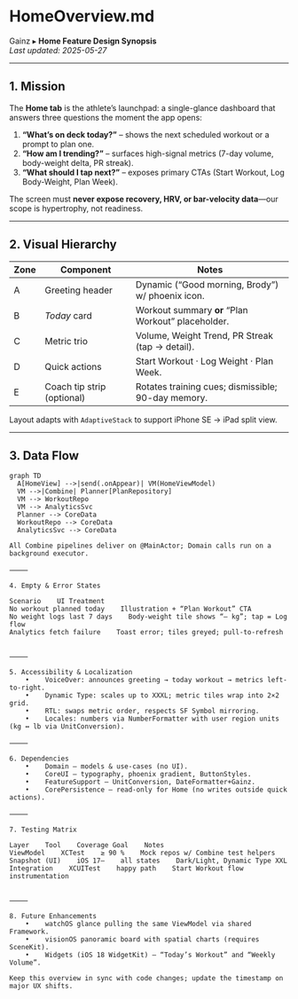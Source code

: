 # HomeOverview.md
Gainz ▸ **Home Feature Design Synopsis**  
_Last updated: 2025-05-27_

---

## 1. Mission
The **Home tab** is the athlete’s launchpad: a single-glance dashboard that answers three questions the moment the app opens:

1. **“What’s on deck today?”** – shows the next scheduled workout or a prompt to plan one.  
2. **“How am I trending?”** – surfaces high-signal metrics (7-day volume, body-weight delta, PR streak).  
3. **“What should I tap next?”** – exposes primary CTAs (Start Workout, Log Body-Weight, Plan Week).

The screen must **never expose recovery, HRV, or bar-velocity data**—our scope is hypertrophy, not readiness.

---

## 2. Visual Hierarchy
| Zone | Component                      | Notes                                               |
|------|--------------------------------|-----------------------------------------------------|
| A    | Greeting header                | Dynamic (“Good morning, Brody”) w/ phoenix icon.    |
| B    | *Today* card                   | Workout summary **or** “Plan Workout” placeholder.  |
| C    | Metric trio                    | Volume, Weight Trend, PR Streak (tap → detail).     |
| D    | Quick actions                  | Start Workout · Log Weight · Plan Week.             |
| E    | Coach tip strip (optional)     | Rotates training cues; dismissible; 90-day memory.  |

Layout adapts with `AdaptiveStack` to support iPhone SE → iPad split view.

---

## 3. Data Flow
```mermaid
graph TD
  A[HomeView] -->|send(.onAppear)| VM(HomeViewModel)
  VM -->|Combine| Planner[PlanRepository]
  VM --> WorkoutRepo
  VM --> AnalyticsSvc
  Planner --> CoreData
  WorkoutRepo --> CoreData
  AnalyticsSvc --> CoreData

All Combine pipelines deliver on @MainActor; Domain calls run on a background executor.

⸻

4. Empty & Error States

Scenario    UI Treatment
No workout planned today    Illustration + “Plan Workout” CTA
No weight logs last 7 days    Body-weight tile shows “— kg”; tap = Log flow
Analytics fetch failure    Toast error; tiles greyed; pull-to-refresh


⸻

5. Accessibility & Localization
    •    VoiceOver: announces greeting → today workout → metrics left-to-right.
    •    Dynamic Type: scales up to XXXL; metric tiles wrap into 2×2 grid.
    •    RTL: swaps metric order, respects SF Symbol mirroring.
    •    Locales: numbers via NumberFormatter with user region units (kg ↔ lb via UnitConversion).

⸻

6. Dependencies
    •    Domain – models & use-cases (no UI).
    •    CoreUI – typography, phoenix gradient, ButtonStyles.
    •    FeatureSupport – UnitConversion, DateFormatter+Gainz.
    •    CorePersistence – read-only for Home (no writes outside quick actions).

⸻

7. Testing Matrix

Layer    Tool    Coverage Goal    Notes
ViewModel    XCTest    ≥ 90 %    Mock repos w/ Combine test helpers
Snapshot (UI)    iOS 17–    all states    Dark/Light, Dynamic Type XXL
Integration    XCUITest    happy path    Start Workout flow instrumentation


⸻

8. Future Enhancements
    •    watchOS glance pulling the same ViewModel via shared Framework.
    •    visionOS panoramic board with spatial charts (requires SceneKit).
    •    Widgets (iOS 18 WidgetKit) – “Today’s Workout” and “Weekly Volume”.

Keep this overview in sync with code changes; update the timestamp on major UX shifts.

